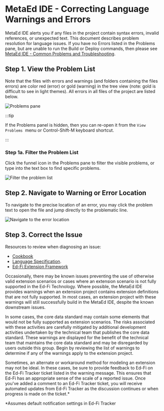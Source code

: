 # MetaEd IDE - Correcting Language Warnings and Errors

MetaEd IDE alerts you if any files in the project contain syntax errors, invalid
references, or unexpected text. This document describes problem resolution for
language issues. If you have no Errors listed in the Problems pane, but are
unable to run the Build or Deploy commands, then please see [MetaEd IDE - Common
Problems and
Troubleshooting](./common-problems-and-troubleshooting.md).

## Step 1. View the Problem List

Note that the files with errors and warnings (and folders containing the files
errors) are color red (error) or gold (warning) in the tree view (note: gold is
difficult to see in light themes). All errors in all files of the project are
listed below.

![Problems pane](https://edfidocs.blob.core.windows.net/$web/img/reference/metaed/problems-pane.png)

:::tip

If the Problems panel is hidden, then you can re-open it from the `View
Problems`  menu or Control-Shift-M keyboard shortcut.

:::

### Step 1a. Filter the Problem List

Click the funnel icon in the Problems pane to filter the visible problems, or
type into the text box to find specific problems.

![Filter the problem list](https://edfidocs.blob.core.windows.net/$web/img/reference/metaed/show-warnings.png)

## Step 2. Navigate to Warning or Error Location

To navigate to the precise location of an error, you may click the problem text
to open the file and jump directly to the problematic line.

![Navigate to the error location](https://edfidocs.blob.core.windows.net/$web/img/reference/metaed/warning-detail.png)

## Step 3. Correct the Issue

Resources to review when diagnosing an issue:

* [Cookbook](../cookbook/readme.mdx)
* [Language Specification](../language-specification/readme.md).
* [Ed-Fi Extension
  Framework](docs/reference/1-data-exchange/extensions-framework/readme.md)

Occasionally, there may be known issues preventing the use of otherwise valid
extension scenarios or cases where an extension scenario is not fully supported
in the Ed-Fi Technology. Where possible, the MetaEd IDE provides warnings when
an extension project contains extension definitions that are not fully
supported. In most cases, an extension project with these warnings will still
successfully build in the MetaEd IDE, despite the known downstream issues.

In some cases, the core data standard may contain some elements that would not
be fully supported as extension scenarios. The risks associated with these
activities are carefully mitigated by additional development activities
undertaken by the technical team that publishes the core data standard. These
warnings are displayed for the benefit of the technical team that maintains the
core data standard and may be disregarded by users outside this group. Begin by
reviewing the list of warnings to determine if any of the warnings apply to the
extension project.

Sometimes, an alternate or workaround method for modeling an extension may not
be ideal. In these cases, be sure to provide feedback to Ed-Fi on the Ed-Fi
Tracker ticket listed in the warning message. This ensures that Ed-Fi has an
appropriate sense of the scale of a reported issue. Once you've added a comment
to an Ed-Fi Tracker ticket, you will receive automated updates from Ed-Fi
Tracker as the discussion continues or when progress is made on the ticket.\*

\*Assumes default notification settings in Ed-Fi Tracker

